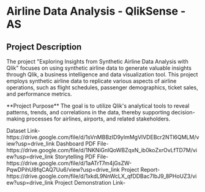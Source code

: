 # Airline Data Analysis - QlikSense - AS
## Project Description
The project "Exploring Insights from Synthetic Airline Data Analysis with Qlik" focuses on using synthetic airline data to generate valuable insights through Qlik, a business intelligence and data visualization tool. 
This project employs synthetic airline data to replicate various aspects of airline operations, such as flight schedules, passenger demographics, ticket sales, and performance metrics.
<p>
**Project Purpose**
The goal is to utilize Qlik's analytical tools to reveal patterns, trends, and correlations in the data, thereby supporting decision-making processes for airlines, airports, and related stakeholders.
</p>
<p>Dataset Link-
https://drive.google.com/file/d/1sVnMBBzID9ylmMgVlVDEBcr2NTl6QMLM/view?usp=drive_link
Dashboard PDF File-
https://drive.google.com/file/d/1NKNiGnlQoWBZqxN_ib0koZxrOvLfTD7M/view?usp=drive_link
Storytelling PDF File-
https://drive.google.com/file/d/1aATrT7m4jGsZW-PqwDPihU8fqCAQ7Uu6/view?usp=drive_link
Project Report-
https://drive.google.com/file/d/1xkdL9NnWcLX_qfDDBac7IbJ9_8PHoUZ3/view?usp=drive_link
Project Demonstration Link-

</p>
